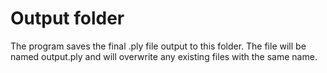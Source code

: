 # Output folder

The program saves the final .ply file output to this folder. The file will be named output.ply and will overwrite any existing files with the same name.
